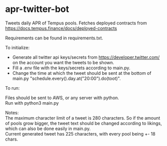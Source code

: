 # apr-twitter-bot

Tweets daily APR of Tempus pools. Fetches deployed contracts from https://docs.tempus.finance/docs/deployed-contracts  
  
Requirements can be found in requirements.txt.  
  
  
To initialize:
  
- Generate all twitter api keys/secrets from https://developer.twitter.com/ on the account you want the tweets to be shown.  
- Fill a .env file with the keys/secrets according to main.py.  
- Change the time at which the tweet should be sent at the bottom of main.py "schedule.every().day.at("20:00").do(toot)".
  
  
To run:  

Files should be sent to AWS, or any server with python.  
Run with python3 main.py  
  
  
  
Notes:  
The maximum character limit of a tweet is 280 characters. So if the amount of pools grow bigger, the tweet text should be changed according to likings, which can also be done easily in main.py.  
Current generated tweet has 225 characters, with every pool being +- 18 chars. 
